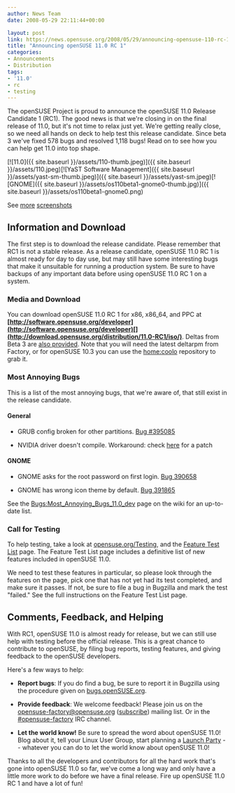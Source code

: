 ```yaml
---
author: News Team
date: 2008-05-29 22:11:44+00:00

layout: post
link: https://news.opensuse.org/2008/05/29/announcing-opensuse-110-rc-1/
title: "Announcing openSUSE 11.0 RC 1"
categories:
- Announcements
- Distribution
tags:
- '11.0'
- rc
- testing
---
```

The openSUSE Project is proud to announce the openSUSE 11.0 Release Candidate 1 (RC1). The good news is that we're closing in on the final release of 11.0, but it's not time to relax just yet. We're getting really close, so we need all hands on deck to help test this release candidate. Since beta 3 we've fixed 578 bugs and resolved 1,118 bugs! Read on to see how you can help get 11.0 into top shape.

[![11.0]({{ site.baseurl }}/assets/110-thumb.jpeg)]({{ site.baseurl }}/assets/110.jpeg)[![YaST Software Management]({{ site.baseurl }}/assets/yast-sm-thumb.jpeg)]({{ site.baseurl }}/assets/yast-sm.jpeg)[![GNOME]({{ site.baseurl }}/assets/os110beta1-gnome0-thumb.jpg)]({{ site.baseurl }}/assets/os110beta1-gnome0.png)

See [more](http://en.opensuse.org/Screenshots/openSUSE_11.0_Beta3) [screenshots](http://en.opensuse.org/Screenshots/openSUSE_11.0_Beta2)


## Information and Download


The first step is to download the release candidate. Please remember that RC1 is not a stable release. As a release candidate, openSUSE 11.0 RC 1 is almost ready for day to day use, but may still have some interesting bugs that make it unsuitable for running a production system. Be sure to have backups of any important data before using openSUSE 11.0 RC 1 on a system.


### Media and Download


You can download openSUSE 11.0 RC 1 for x86, x86_64, and PPC at **[http://software.opensuse.org/developer](http://software.opensuse.org/developer)[](http://download.opensuse.org/distribution/11.0-RC1/iso/)**. Deltas from Beta 3 are [also provided](http://download.opensuse.org/distribution/11.0-RC1/iso/delta/). Note that you will need the latest deltarpm from Factory, or for openSUSE 10.3 you can use the [home:coolo](http://download.opensuse.org/repositories/home:/coolo/openSUSE_10.3/) repository to grab it.


### Most Annoying Bugs


This is a list of the most annoying bugs, that we're aware of, that still exist in the release candidate.


#### General





	
  * GRUB config broken for other partitions. [Bug #395085](https://bugzilla.novell.com/show_bug.cgi?id=395085)

	
  * NVIDIA driver doesn't compile. Workaround: check [ here](http://lists.opensuse.org/opensuse-kde/2008-03/msg00119.html) for a patch




#### GNOME





	
  * GNOME asks for the root password on first login. [Bug 390658](https://bugzilla.novell.com/show_bug.cgi?id=390658)

	
  * GNOME has wrong icon theme by default. [Bug 391865](https://bugzilla.novell.com/show_bug.cgi?id=391865)


See the [Bugs:Most_Annoying_Bugs_11.0_dev](http://en.opensuse.org/Bugs:Most_Annoying_Bugs_11.0_dev) page on the wiki for an up-to-date list.


### Call for Testing


To help testing, take a look at [opensuse.org/Testing](http://opensuse.org/Testing), and the [Feature Test List](http://en.opensuse.org/Testing:Features_11.0) page. The Feature Test List page includes a definitive list of new features included in openSUSE 11.0.

We need to test these features in particular, so please look through the features on the page, pick one that has not yet had its test completed, and make sure it passes. If not, be sure to file a bug in Bugzilla and mark the test "failed." See the full instructions on the Feature Test List page.


## Comments, Feedback, and Helping


With RC1, openSUSE 11.0 is almost ready for release, but we can still use help with testing before the official release. This is a great chance to contribute to openSUSE, by filing bug reports, testing features, and giving feedback to the openSUSE developers.

Here's a few ways to help:



	
  * **Report bugs**: If you do find a bug, be sure to report it in Bugzilla using the procedure given on [bugs.openSUSE.org](http://bugs.opensuse.org/).

	
  * **Provide feedback**: We welcome feedback! Please join us on the [opensuse-factory@opensuse.org](mailto:opensuse-factory@opensuse.org) ([subscribe](mailto:opensuse-factory+subscribe@opensuse.org)) mailing list. Or in the [#opensuse-factory](irc://irc.freenode.net/opensuse-factory) IRC channel.

	
  * **Let the world know!** Be sure to spread the word about openSUSE 11.0! Blog about it, tell your Linux User Group, start planning a [Launch Party](http://en.opensuse.org/OpenSUSE_11.0_Launch_Party_Locations) -- whatever you can do to let the world know about openSUSE 11.0!


Thanks to all the developers and contributors for all the hard work that's gone into openSUSE 11.0 so far, we've come a long way and only have a little more work to do before we have a final release. Fire up openSUSE 11.0 RC 1 and have a lot of fun!		
